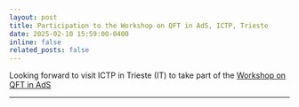 ```yaml
---
layout: post
title: Participation to the Workshop on QFT in AdS, ICTP, Trieste
date: 2025-02-10 15:59:00-0400
inline: false
related_posts: false
---
```


Looking forward to visit ICTP in Trieste (IT) to take part of the <a href="[https://www.pinterest.com](https://www.igap-ts.it/2024/07/23/workshop-on-qft-in-ads/)">Workshop on QFT in AdS</a>

---

   

